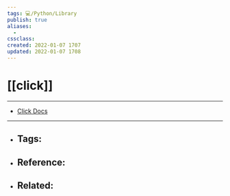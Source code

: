 ```yaml
---
tags: 💻️/Python/Library 
publish: true
aliases:
  - 
cssclass: 
created: 2022-01-07 1707
updated: 2022-01-07 1708
---
```


# [[click]]

---

- [Click Docs](https://click.palletsprojects.com/en/8.0.x/)

---

- Tags: 
	- 
- Reference:
	- 
- Related:
	- 
